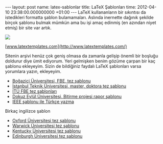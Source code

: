 --- layout: post name: latex-sablonlar title: LaTeX Şablonları time: 2012-04-10 23:38:00.000000000 +01:00 --- LaTeX kullananların bir sıkıntısı da istedikleri formatta şablon bulamamaları. Aslında inernette dağınık şekilde birçok şablonu bulmak mümkün ama bu işi amaç edinmiş (en azından niyet etmiş) bir site var artık.

[![](http://3.bp.blogspot.com/-s8rf4qH4Wko/T4N1DC68oGI/AAAAAAAABN8/0PHm4HdHWdE/s1600/latex_sablon.png)](http://www.blogger.com/www.latextemplates.com)

[www.latextemplates.com](http://www.latextemplates.com/)

Sitenin arşivi henüz çok geniş olmasa da zamanla gelişip önemli bir boşluğu doldurur diye ümit ediyorum.
Yeri gelmişken benim gözüme çarpan bir kaç şablonu ekleyeyim. Sizin de bildiğiniz faydalı LaTeX şablonları varsa yorumlara yazın, ekleyeyim.

-   [Boğaziçi Üniversitesi, FBE, tez şablonu](http://ismailari.com/blog/bogazici-fbe-ornek-tez-latex-kaynagi/)
-   [İstanbul Teknik Üniversitesi, master, doktora tez şablonu](http://www.denizyildirim.org/latex/index.html) 
-   [İTÜ FBE tez şablonları](http://www.fbe.itu.edu.tr/Pages.aspx?pageID=10)
-   [Dokuz Eylül Üniversitesi, Bitirme projesi rapor şablonu](http://kisi.deu.edu.tr/umit.akinci/ogrenci.htm)
-   [IEEE şablonu ile Türkçe yazma](http://www.yaksari.com/2010/05/latexte-turkce-yazabilmek-ieeetran-icin/)

Birkaç ingilizce şablon

-   [Oxford Üniversitesi tez şablonu](http://samuelevansresearch.org/main/2010/05/oxford-thesis-latex-template/)
-   [Warwick Üniversitesi tez şablonu](http://www2.warwick.ac.uk/fac/sci/physics/staff/academic/mhadley/wthesis/)
-   [Kentucky Üniversitesi tez şablonu](http://www.as.uky.edu/latex-templates-uk-dissertation)
-   [Edinburgh Üniversitesi tez şablonu](http://www.geos.ed.ac.uk/it/FAQ/latexThesis.html)

